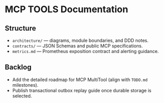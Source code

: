 # MCP TOOLS Documentation

## Structure
- `architecture/` — diagrams, module boundaries, and DDD notes.
- `contracts/` — JSON Schemas and public MCP specifications.
- `metrics.md` — Prometheus exposition contract and alerting guidance.

## Backlog
- Add the detailed roadmap for MCP MultiTool (align with `TODO.md` milestones).
- Publish transactional outbox replay guide once durable storage is selected.
